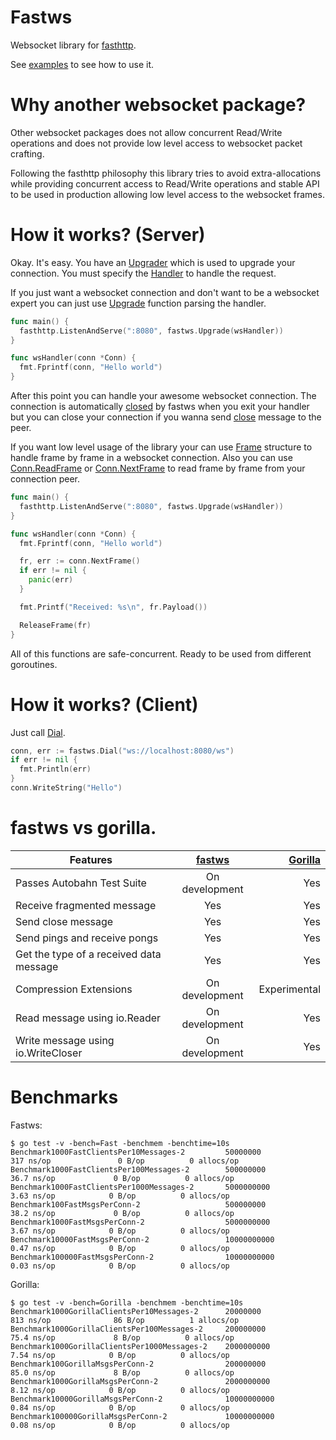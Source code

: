 # Fastws

Websocket library for [fasthttp](https://github.com/valyala/fasthttp).

See [examples](https://github.com/dgrr/fastws/blob/master/examples) to see how to use it.

# Why another websocket package?

Other websocket packages does not allow concurrent Read/Write operations
and does not provide low level access to websocket packet crafting.

Following the fasthttp philosophy this library tries to avoid extra-allocations
while providing concurrent access to Read/Write operations and stable API to be used
in production allowing low level access to the websocket frames.

# How it works? (Server)

Okay. It's easy. You have an
[Upgrader](https://godoc.org/github.com/dgrr/fastws#Upgrader)
which is used to upgrade your connection.
You must specify the
[Handler](https://godoc.org/github.com/dgrr/fastws#Upgrader.Handler)
to handle the request.

If you just want a websocket connection and don't want to be
a websocket expert you can just
use [Upgrade](https://godoc.org/github.com/dgrr/fastws#Upgrade) function parsing the
handler.

```go
func main() {
  fasthttp.ListenAndServe(":8080", fastws.Upgrade(wsHandler))
}

func wsHandler(conn *Conn) {
  fmt.Fprintf(conn, "Hello world")
}
```

After this point you can handle your awesome websocket connection.
The connection is automatically
[closed](https://github.com/dgrr/fastws/blob/master/upgrader.go#L80)
by fastws when you exit your handler but you can close
your connection if you wanna send
[close](https://godoc.org/github.com/dgrr/fastws#Conn.Close) message to the peer.

If you want low level usage of the library your can use
[Frame](https://godoc.org/github.com/dgrr/fastws#Frame) structure
to handle frame by frame in a websocket connection.
Also you can use
[Conn.ReadFrame](https://godoc.org/github.com/dgrr/fastws#Conn.ReadFrame) or
[Conn.NextFrame](https://godoc.org/github.com/dgrr/fastws#Conn.NextFrame) to read
frame by frame from your connection peer.

```go
func main() {
  fasthttp.ListenAndServe(":8080", fastws.Upgrade(wsHandler))
}

func wsHandler(conn *Conn) {
  fmt.Fprintf(conn, "Hello world")

  fr, err := conn.NextFrame()
  if err != nil {
    panic(err)
  }

  fmt.Printf("Received: %s\n", fr.Payload())

  ReleaseFrame(fr)
}
```

All of this functions are safe-concurrent. Ready to be used from different goroutines.

# How it works? (Client)

Just call [Dial](https://godoc.org/github.com/dgrr/fastws#Dial).

```go
conn, err := fastws.Dial("ws://localhost:8080/ws")
if err != nil {
  fmt.Println(err)
}
conn.WriteString("Hello")
```

# fastws vs gorilla.

| Features | [fastws](https://github.com/dgrr/fastws) | [Gorilla](https://github.com/savsgio/websocket)|
| --------------------------------------- |:--------------:| -----:|
| Passes Autobahn Test Suite              | On development | Yes |
| Receive fragmented message              | Yes            | Yes  |
| Send close message                      | Yes            | Yes |
| Send pings and receive pongs            | Yes            | Yes |
| Get the type of a received data message | Yes            | Yes |
| Compression Extensions                  | On development | Experimental |
| Read message using io.Reader            | On development | Yes |
| Write message using io.WriteCloser      | On development | Yes |

# Benchmarks

Fastws:

```
$ go test -v -bench=Fast -benchmem -benchtime=10s
Benchmark1000FastClientsPer10Messages-2         50000000               317 ns/op               0 B/op          0 allocs/op
Benchmark1000FastClientsPer100Messages-2        500000000               36.7 ns/op             0 B/op          0 allocs/op
Benchmark1000FastClientsPer1000Messages-2       5000000000               3.63 ns/op            0 B/op          0 allocs/op
Benchmark100FastMsgsPerConn-2                   500000000               38.2 ns/op             0 B/op          0 allocs/op
Benchmark1000FastMsgsPerConn-2                  5000000000               3.67 ns/op            0 B/op          0 allocs/op
Benchmark10000FastMsgsPerConn-2                 10000000000              0.47 ns/op            0 B/op          0 allocs/op
Benchmark100000FastMsgsPerConn-2                10000000000              0.03 ns/op            0 B/op          0 allocs/op
```

Gorilla:
```
$ go test -v -bench=Gorilla -benchmem -benchtime=10s
Benchmark1000GorillaClientsPer10Messages-2      20000000               813 ns/op              86 B/op          1 allocs/op
Benchmark1000GorillaClientsPer100Messages-2     200000000               75.4 ns/op             8 B/op          0 allocs/op
Benchmark1000GorillaClientsPer1000Messages-2    2000000000               7.54 ns/op            0 B/op          0 allocs/op
Benchmark100GorillaMsgsPerConn-2                200000000               85.0 ns/op             8 B/op          0 allocs/op
Benchmark1000GorillaMsgsPerConn-2               2000000000               8.12 ns/op            0 B/op          0 allocs/op
Benchmark10000GorillaMsgsPerConn-2              10000000000              0.84 ns/op            0 B/op          0 allocs/op
Benchmark100000GorillaMsgsPerConn-2             10000000000              0.08 ns/op            0 B/op          0 allocs/op
```
